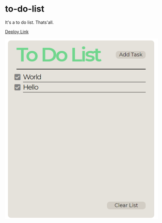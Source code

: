 # to-do-list
It's a to do list. Thats'all.

[Deploy Link](http://f0302262.xsph.ru/todolist/)

![image](https://github.com/YogurtWithSpoon/PicturesForProjects/blob/master/todolist.png?raw=true)


